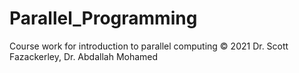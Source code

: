 # Parallel_Programming
Course work for introduction to parallel computing
© 2021 Dr. Scott Fazackerley, Dr. Abdallah Mohamed
